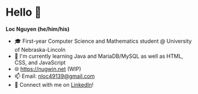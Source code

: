 # Hello 👋

**Loc Nguyen (he/him/his)**

- 🎓 First-year Computer Science and Mathematics student @ University of Nebraska-Lincoln 
- 🌱 I'm currently learning Java and MariaDB/MySQL as well as HTML, CSS, and JavaScript
- 🌐 https://nugwin.net (WIP)
- 📫 Email: [nloc49139@gmail.com](mailto:nloc49139@gmail.com)
- 🔗 Connect with me on [LinkedIn](https://www.linkedin.com/in/locnugwin/)!
